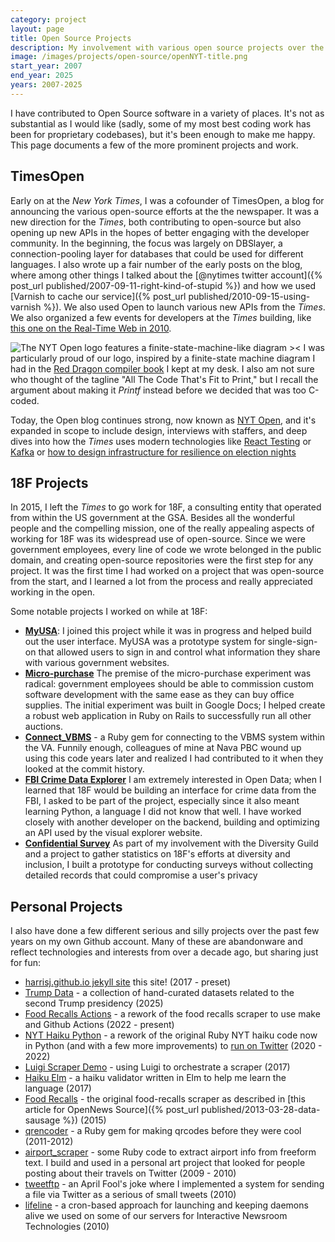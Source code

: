 ```yaml
---
category: project
layout: page
title: Open Source Projects
description: My involvement with various open source projects over the years
image: /images/projects/open-source/openNYT-title.png
start_year: 2007
end_year: 2025
years: 2007-2025
---
```

I have contributed to Open Source software in a variety of places. It's not as substantial as I would like (sadly, some of my most best coding work has been for proprietary codebases), but it's been enough to make me happy. This page documents a few of the more prominent projects and work.

## TimesOpen
Early on at the _New York Times_, I was a cofounder of TimesOpen, a blog for announcing the various open-source efforts at the the newspaper. It was a new direction for the _Times_, both contributing to open-source but also opening up new APIs in the hopes of better engaging with the developer community. In the beginning, the focus was largely on DBSlayer, a connection-pooling layer for databases that could be used for different languages. I also wrote up a fair number of the early posts on the blog, where among other things I talked about the [@nytimes twitter account]({% post_url published/2007-09-11-right-kind-of-stupid %}) and how we used [Varnish to cache our service]({% post_url published/2010-09-15-using-varnish %}). We also used Open to launch various new APIs from the _Times_. We also organized a few events for developers at the _Times_ building, like [this one on the Real-Time Web in 2010](https://open.nytimes.com/timesopen-2-0-real-time-web-wrap-up-326cb178b6e2).

![The NYT Open logo features a finite-state-machine-like diagram ><](/images/projects/open-source/openNYT-title.png)
I was particularly proud of our logo, inspired by a finite-state machine diagram I had in the [Red Dragon compiler book](https://en.wikipedia.org/wiki/Compilers:_Principles,_Techniques,_and_Tools) I kept at my desk. I also am not sure who thought of the tagline "All The Code That's Fit to Print," but I recall the argument about making it _Printf_ instead before we decided that was too C-coded.

Today, the Open blog continues strong, now known as [NYT Open](https://open.nytimes.com/), and it's expanded in scope to include design, interviews with staffers, and deep dives into how the _Times_ uses modern technologies like [React Testing](https://open.nytimes.com/how-the-new-york-times-systematically-migrated-from-enzyme-into-react-testing-library-b3ea538d001c) or [Kafka](https://open.nytimes.com/publishing-with-apache-kafka-at-the-new-york-times-7f0e3b7d2077) or [how to design infrastructure for resilience on election nights](https://open.nytimes.com/failover-plans-outage-playbooks-and-resilience-gaps-35047aed6213)

## 18F Projects

In 2015, I left the _Times_ to go work for 18F, a consulting entity that operated from within the US government at the GSA. Besides all the wonderful people and the compelling mission, one of the really appealing aspects of working for 18F was its widespread use of open-source. Since we were government employees, every line of code we wrote belonged in the public domain, and creating open-source repositories were the first step for any project. It was the first time I had worked on a project that was open-source from the start, and I learned a lot from the process and really appreciated working in the open.

Some notable projects I worked on while at 18F:

- [**MyUSA**](https://github.com/18F/myusa): I joined this project while it was in progress and helped build out the user interface. MyUSA was a prototype system for single-sign-on that allowed users to sign in and control what information they share with various government websites.
- [**Micro-purchase**](https://micropurchase.18f.gov) The premise of the micro-purchase experiment was radical: government employees should be able to commission custom software development with the same ease as they can buy office supplies. The initial experiment was built in Google Docs; I helped create a robust web application in Ruby on Rails to successfully run all other auctions.
- [**Connect_VBMS**](https://github.com/18F/connect_vbms) - a Ruby gem for connecting to the VBMS system within the VA. Funnily enough, colleagues of mine at Nava PBC wound up using this code years later and realized I had contributed to it when they looked at the commit history.
- [**FBI Crime Data Explorer**](https://github.com/18F/crime-data-api) I am extremely interested in Open Data; when I learned that 18F would be building an interface for crime data from the FBI, I asked to be part of the project, especially since it also meant learning Python, a language I did not know that well. I have worked closely with another developer on the backend, building and optimizing an API used by the visual explorer website.
- [**Confidential Survey**](https://github.com/18f/confidential-survey) As part of my involvement with the Diversity Guild and a project to gather statistics on 18F's efforts at diversity and inclusion, I built a prototype for conducting surveys without collecting detailed records that could compromise a user's privacy

## Personal Projects

I also have done a few different serious and silly projects over the past few years on my own Github account. Many of these are abandonware and reflect technologies and interests from over a decade ago, but sharing just for fun:

- [harrisj.github.io jekyll site](https://github.com/harrisj/harrisj.github.io) this site! (2017 - preset)
- [Trump Data](https://github.com/harrisj/trump_data) - a collection of hand-curated datasets related to the second Trump presidency (2025)
- [Food Recalls Actions](https://github.com/harrisj/food-recalls-actions) - a rework of the food recalls scraper to use make and Github Actions (2022 - present)
- [NYT Haiku Python](https://github.com/harrisj/nyt-haiku-python) - a rework of the original Ruby NYT haiku code now in Python (and with a few more improvements) to [run on Twitter](https://xcancel.com/nythaikus) (2020 - 2022)
- [Luigi Scraper Demo](https://github.com/harrisj/luigi-scraper-demo) - using Luigi to orchestrate a scraper (2017)
- [Haiku Elm](https://github.com/harrisj/haiku-elm) - a haiku validator written in Elm to help me learn the language (2017)
- [Food Recalls](https://github.com/harrisj/food-recalls) - the original food-recalls scraper as described in [this article for OpenNews Source]({% post_url published/2013-03-28-data-sausage %}) (2015)
- [qrencoder](https://github.com/harrisj/qrencoder) - a Ruby gem for making qrcodes before they were cool (2011-2012)
- [airport_scraper](https://github.com/harrisj/airport_scraper) - some Ruby code to extract airport info from freeform text. I build and used in a personal art project that looked for people posting about their travels on Twitter (2009 - 2010)
-  [tweetftp](https://github.com/nytimes/tweetftp) - an April Fool's joke where I implemented a system for sending a file via Twitter as a serious of small tweets (2010)
- [lifeline](https://github.com/nytimes/lifeline) - a cron-based approach for launching and keeping daemons alive we used on some of our servers for Interactive Newsroom Technologies (2010)

